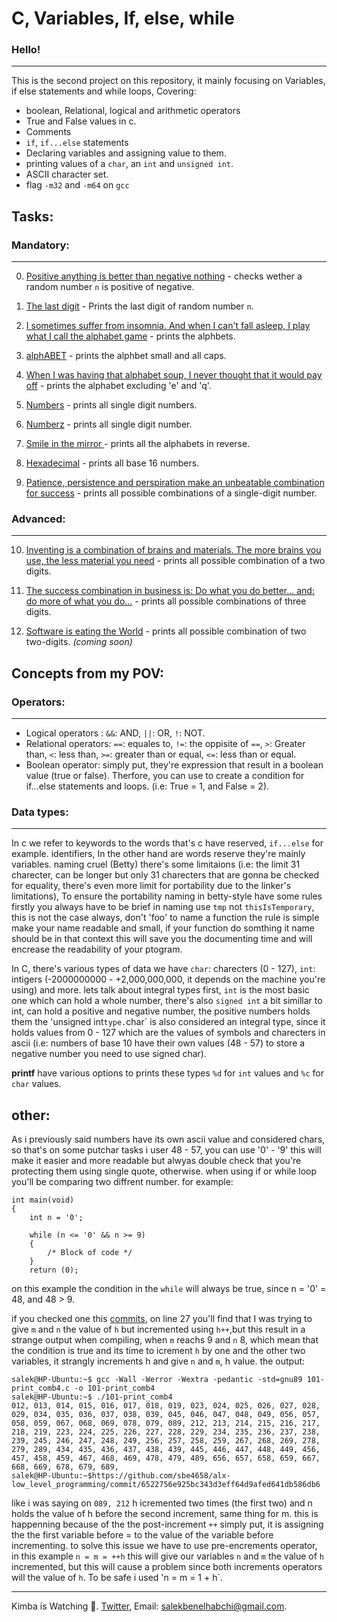 # C, Variables, If, else, while

### Hello!
---
This is the second project on this repository, it mainly focusing on Variables, if else statements and while loops, Covering:
 * boolean, Relational, logical and arithmetic operators
 * True and False values in c.
 * Comments
 * `if`, `if...else` statements
 * Declaring variables and assigning value to them.
 * printing values of a `char`, an `int` and `unsigned int`.
 * ASCII character set.
 * flag `-m32` and `-m64` on `gcc`

## Tasks:

### Mandatory:
---
0. [Positive anything is better than negative nothing](https://github.com/sbe4658/alx-low_level_programming/blob/main/0x01-variables_if_else_while/0-positive_or_negative.c "0") - checks wether a random number `n` is positive of negative.

1. [The last digit](https://github.com/sbe4658/alx-low_level_programming/blob/main/0x01-variables_if_else_while/1-last_digit.c "1") - Prints the last digit of random number `n`.

2. [I sometimes suffer from insomnia. And when I can't fall asleep, I play what I call the alphabet game](https://github.com/sbe4658/alx-low_level_programming/blob/main/0x01-variables_if_else_while/2-print_alphabet.c "2") - prints the alphbets.

3. [alphABET](https://github.com/sbe4658/alx-low_level_programming/blob/main/0x01-variables_if_else_while/3-print_alphabets.c "3") - prints the alphbet small and all caps.

4. [When I was having that alphabet soup, I never thought that it would pay off](https://github.com/sbe4658/alx-low_level_programming/blob/main/0x01-variables_if_else_while/4-print_alphabt.c "4") - prints the alphabet excluding 'e' and 'q'.

5. [Numbers](https://github.com/sbe4658/alx-low_level_programming/blob/main/0x01-variables_if_else_while/5-print_numbers.c "5") - prints all single digit numbers.

6. [Numberz](https://github.com/sbe4658/alx-low_level_programming/blob/main/0x01-variables_if_else_while/6-print_numberz.c "6") - prints all single digit number.

7. [Smile in the mirror ](https://github.com/sbe4658/alx-low_level_programming/blob/main/0x01-variables_if_else_while/7-print_tebahpla.c "7") - prints all the alphabets in reverse.

8. [Hexadecimal](https://github.com/sbe4658/alx-low_level_programming/blob/main/0x01-variables_if_else_while/8-print_base16.c "8") - prints all base 16 numbers.

9. [Patience, persistence and perspiration make an unbeatable combination for success](https://github.com/sbe4658/alx-low_level_programming/blob/main/0x01-variables_if_else_while/9-print_comb.c "9") - prints all possible combinations of a single-digit number.

### Advanced:
---
10. [Inventing is a combination of brains and materials. The more brains you use, the less material you need](https://github.com/sbe4658/alx-low_level_programming/blob/main/0x01-variables_if_else_while/100-print_comb3.c "100") - prints all possible combination of a two digits.

11. [The success combination in business is: Do what you do better... and: do more of what you do...](https://github.com/sbe4658/alx-low_level_programming/blob/main/0x01-variables_if_else_while/101-print_comb4.c "101") - prints all possible combinations of  three digits.

12. [Software is eating the World](https://github.com/sbe4658/alx-low_level_programming/blob/main/0x01-variables_if_else_while/102-print_comb5.c "102") - prints all possible combination of two two-digits. *(coming soon)*

## Concepts from my POV:

### Operators:
---
 * Logical operators : `&&`: AND, `||`: OR, `!`: NOT.
 * Relational operators: `==`: equales to, `!=`: the oppisite of `==`, `>`: Greater than, `<`: less than, `>=`: greater than or equal, `<=`: less than or equal.
 * Boolean operator: simply put, they're expression that result in a boolean value (true or false). Therfore, you can use to create a condition for if...else statements and loops. (i.e: True = 1, and False = 2).

### Data types:
---
In c we refer to keywords to the words that's c have reserved, `if...else` for example. identifiers, In the other hand are words reserve they're mainly variables. naming cruel (Betty) there's some limitaions (i.e: the limit 31 charecter, can be longer but only 31 charecters that are gonna be checked for equality, there's even more limit for portability due to the linker's limitations), To ensure the portability naming in betty-style have some rules firstly you always have to be brief in naming use `tmp` not `thisIsTemporary`, this is not the case always, don't 'foo' to name a function the rule is simple make your name readable and small, if your function do somthing it name should be in that context this will save you the documenting time and will encrease the readability of your ptogram.

In C, there's various types of data we have `char`: charecters (0 - 127), `int`: intigers (-2000000000 - +2,000,000,000, it depends on the machine you're using) and more. lets talk about integral types first, `int` is the most basic one which can hold a whole number, there's also `signed int` a bit simillar to int, can hold a positive and negative number, the positive numbers holds them the 'unsigned int` type.
`char` is also considered an integral type, since it holds values from 0 - 127 which are the values of symbols and charecters in ascii (i.e: numbers of base 10 have their own values (48 - 57) to store a negative number you need to use signed char).

**printf** have various options to prints these types `%d` for `int` values and `%c` for `char` values.

## other:
As i previously said numbers have its own ascii value and considered chars, so that's on some putchar tasks i user 48 - 57, you can use '0' - '9' this will make it easier and more readable but alwyas double check that you're protecting them using single quote, otherwise. when using if or while loop you'll be comparing two diffrent number.
for example:
~~~
int main(void)
{
	int n = '0';

	while (n <= '0' && n >= 9)
	{
		/* Block of code */
	}
	return (0);
~~~

on this example the condition in the `while` will always be true, since n = '0' = 48, and 48 > 9.

if you checked one this [commits](https://github.com/sbe4658/alx-low_level_programming/commit/6522756e925bc343d3eff64d9afed641db586db6 "6522756e925bc343d3eff64d9afed641db586db6"), on line 27 you'll find that I was trying to give `m` and `n` the value of `h` but incremented using `h++`,but this result in a strange output when compiling, when `m` reachs 9 and `n` 8, which mean that the condition is true and its time to icrement `h` by one and the other two variables, it strangly increments h and give `n` and `m`, h value.
the output:

~~~
salek@HP-Ubuntu:~$ gcc -Wall -Werror -Wextra -pedantic -std=gnu89 101-print_comb4.c -o 101-print_comb4
salek@HP-Ubuntu:~$ ./101-print_comb4
012, 013, 014, 015, 016, 017, 018, 019, 023, 024, 025, 026, 027, 028, 029, 034, 035, 036, 037, 038, 039, 045, 046, 047, 048, 049, 056, 057, 058, 059, 067, 068, 069, 078, 079, 089, 212, 213, 214, 215, 216, 217, 218, 219, 223, 224, 225, 226, 227, 228, 229, 234, 235, 236, 237, 238, 239, 245, 246, 247, 248, 249, 256, 257, 258, 259, 267, 268, 269, 278, 279, 289, 434, 435, 436, 437, 438, 439, 445, 446, 447, 448, 449, 456, 457, 458, 459, 467, 468, 469, 478, 479, 489, 656, 657, 658, 659, 667, 668, 669, 678, 679, 689,
salek@HP-Ubuntu:~$https://github.com/sbe4658/alx-low_level_programming/commit/6522756e925bc343d3eff64d9afed641db586db6
~~~
like i was saying on `089, 212` h icremented two times (the first two) and n holds the value of h before the second increment, same thing for m. this is happenning because of the the post-increment `++` simply put, it is assigning the the first variable before = to the value of the variable before incrementing. to solve this issue we have to use pre-encrements operator, in this example `n = m = ++h` this will give our variables `n` and `m` the value of `h` incremented, but this will cause a problem since both increments operators will the value of `h`. To be safe i used 'n = m = 1 + h`.
___
Kimba is Watching :lion:. [Twitter](https://twitter.com/xSALINKOx "twitter"), Email: salekbenelhabchi@gmail.com.
